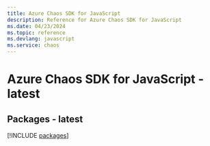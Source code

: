 ```yaml
---
title: Azure Chaos SDK for JavaScript
description: Reference for Azure Chaos SDK for JavaScript
ms.date: 04/23/2024
ms.topic: reference
ms.devlang: javascript
ms.service: chaos
---
```

# Azure Chaos SDK for JavaScript - latest
## Packages - latest
[!INCLUDE [packages](chaos-index.md)]